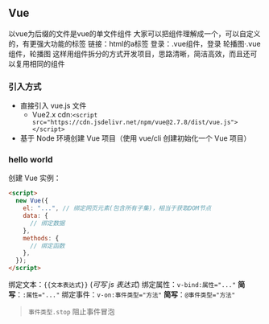 ## Vue

以vue为后缀的文件是vue的单文件组件
大家可以把组件理解成一个，可以自定义的，有更强大功能的标签
链接：html的a标签
登录：.vue组件，登录
轮播图·.vue组件，轮播图
这样用组件拆分的方式开发项目，思路清晰，简洁高效，而且还可以复用相同的组件

### 引入方式

- 直接引入 vue.js 文件
  - Vue2.x cdn:`<script src="https://cdn.jsdelivr.net/npm/vue@2.7.8/dist/vue.js"></script>`
- 基于 Node 环境创建 Vue 项目（使用 vue/cli 创建初始化一个 Vue 项目）

### hello world

创建 Vue 实例：

```html
<script>
  new Vue({
    el: "...", // 绑定网页元素(包含所有子集)，相当于获取DOM节点
    data: {
      // 绑定数据
    },
    methods: {
      // 绑定函数
    },
  });
</script>
```

绑定文本：`{{文本表达式}}` (_可写 js 表达式_)
绑定属性：`v-bind:属性="..."` **简写**：`:属性="..."`
绑定事件：`v-on:事件类型="方法"` **简写**：`@事件类型="方法"`

>`事件类型.stop` 阻止事件冒泡
